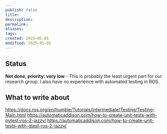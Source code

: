 ```yaml
---
publish: false
title: 
description: 
permalink: 
aliases: 
tags: 
created: 2025-05-05
modified: 2025-05-05
---
```


## Status
**Not done, priority: very low**
    - This is probably the least urgent part for our research group. I also have no experience with automated testing in ROS.

## What to write about

<https://docs.ros.org/en/humble/Tutorials/Intermediate/Testing/Testing-Main.html>
<https://automaticaddison.com/how-to-create-unit-tests-with-pytest-ros-2-jazzy/>
<https://automaticaddison.com/how-to-create-unit-tests-with-gtest-ros-2-jazzy/>
